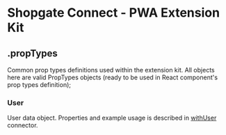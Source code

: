 # Shopgate Connect - PWA Extension Kit
## .propTypes
Common prop types definitions used within the extension kit.
All objects here are valid PropTypes objects (ready to be used in React component's prop types definition);

### User
User data object. Properties and example usage is described in [withUser] connector.

[withUser]: https://github.com/shopgate/pwa-extension-kit/blob/master/src/connectors/README.md#withUser
